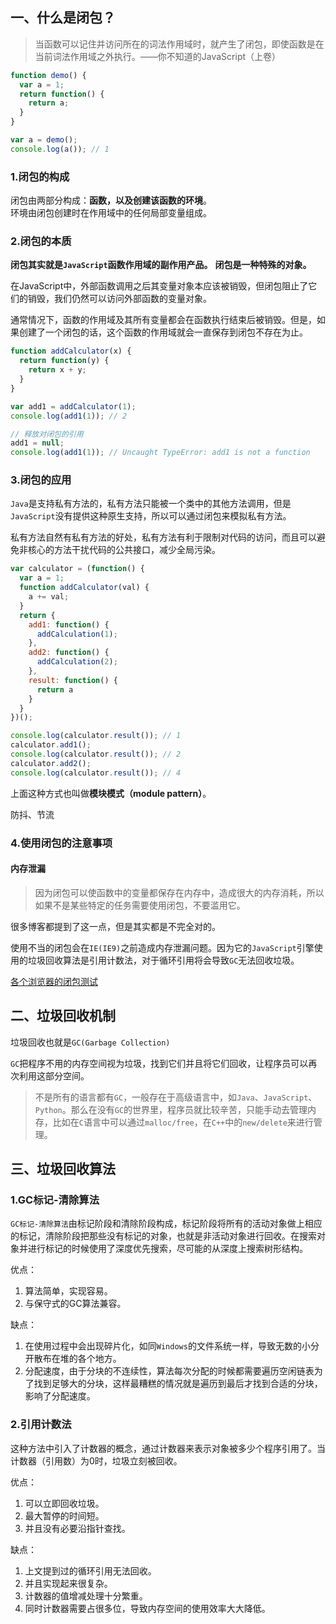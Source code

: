 ## 一、什么是闭包？
> 当函数可以记住并访问所在的词法作用域时，就产生了闭包，即使函数是在当前词法作用域之外执行。——你不知道的JavaScript（上卷）

```js
function demo() {
  var a = 1;
  return function() {
    return a;
  }
}

var a = demo();
console.log(a()); // 1
```

### 1.闭包的构成
闭包由两部分构成：**函数，以及创建该函数的环境**。  
环境由闭包创建时在作用域中的任何局部变量组成。

### 2.闭包的本质
**闭包其实就是`JavaScript`函数作用域的副作用产品。**
**闭包是一种特殊的对象。**

在JavaScript中，外部函数调用之后其变量对象本应该被销毁，但闭包阻止了它们的销毁，我们仍然可以访问外部函数的变量对象。

通常情况下，函数的作用域及其所有变量都会在函数执行结束后被销毁。但是，如果创建了一个闭包的话，这个函数的作用域就会一直保存到闭包不存在为止。

```js
function addCalculator(x) {
  return function(y) {
    return x + y;
  }
}

var add1 = addCalculator(1);
console.log(add1(1)); // 2

// 释放对闭包的引用
add1 = null;
console.log(add1(1)); // Uncaught TypeError: add1 is not a function
```

### 3.闭包的应用
`Java`是支持私有方法的，私有方法只能被一个类中的其他方法调用，但是`JavaScript`没有提供这种原生支持，所以可以通过闭包来模拟私有方法。

私有方法自然有私有方法的好处，私有方法有利于限制对代码的访问，而且可以避免非核心的方法干扰代码的公共接口，减少全局污染。

```js
var calculator = (function() {
  var a = 1;
  function addCalculator(val) {
    a += val;
  }
  return {
    add1: function() {
      addCalculation(1);
    },
    add2: function() {
      addCalculation(2);
    },
    result: function() {
      return a
    }
  }
})();

console.log(calculator.result()); // 1
calculator.add1();
console.log(calculator.result()); // 2
calculator.add2();
console.log(calculator.result()); // 4
```
上面这种方式也叫做**模块模式（module pattern）**。



防抖、节流



### 4.使用闭包的注意事项
#### 内存泄漏
> 因为闭包可以使函数中的变量都保存在内存中，造成很大的内存消耗，所以如果不是某些特定的任务需要使用闭包，不要滥用它。

很多博客都提到了这一点，但是其实都是不完全对的。

使用不当的闭包会在`IE(IE9)`之前造成内存泄漏问题。因为它的`JavaScript`引擎使用的垃圾回收算法是引用计数法，对于循环引用将会导致`GC`无法回收垃圾。

[各个浏览器的闭包测试](https://www.cnblogs.com/rubylouvre/p/3345294.html)

## 二、垃圾回收机制
垃圾回收也就是`GC(Garbage Collection)`

`GC`把程序不用的内存空间视为垃圾，找到它们并且将它们回收，让程序员可以再次利用这部分空间。

> 不是所有的语言都有`GC`，一般存在于高级语言中，如`Java`、`JavaScript`、`Python`。那么在没有`GC`的世界里，程序员就比较辛苦，只能手动去管理内存，比如在`C`语言中可以通过`malloc/free`，在`C++`中的`new/delete`来进行管理。

## 三、垃圾回收算法
### 1.GC标记-清除算法
`GC标记-清除算法`由标记阶段和清除阶段构成，标记阶段将所有的活动对象做上相应的标记，清除阶段把那些没有标记的对象，也就是非活动对象进行回收。在搜索对象并进行标记的时候使用了深度优先搜索，尽可能的从深度上搜索树形结构。

优点：  
1. 算法简单，实现容易。
2. 与保守式的GC算法兼容。

缺点：  
1. 在使用过程中会出现碎片化，如同`Windows`的文件系统一样，导致无数的小分开散布在堆的各个地方。
2. 分配速度，由于分块的不连续性，算法每次分配的时候都需要遍历空闲链表为了找到足够大的分块，这样最糟糕的情况就是遍历到最后才找到合适的分块，影响了分配速度。

### 2.引用计数法
这种方法中引入了计数器的概念，通过计数器来表示对象被多少个程序引用了。当计数器（引用数）为0时，垃圾立刻被回收。

优点：  
1. 可以立即回收垃圾。
2. 最大暂停的时间短。
3. 并且没有必要沿指针查找。


缺点：  
1. 上文提到过的循环引用无法回收。
2. 并且实现起来很复杂。
3. 计数器的值增减处理十分繁重。
4. 同时计数器需要占很多位，导致内存空间的使用效率大大降低。
